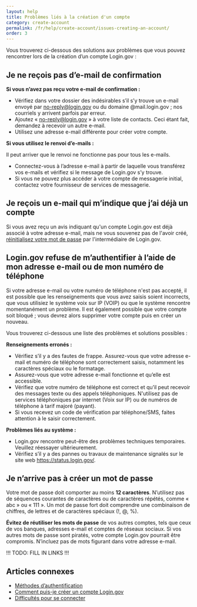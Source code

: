 ```yaml
---
layout: help
title: Problèmes liés à la création d'un compte
category: create-account
permalink: /fr/help/create-account/issues-creating-an-account/
order: 3
---
```


Vous trouverez ci-dessous des solutions aux problèmes que vous pouvez rencontrer lors de la création d’un compte Login.gov :

## Je ne reçois pas d’e-mail de confirmation

**Si vous n’avez pas reçu votre e-mail de confirmation :**  
- Vérifiez dans votre dossier des indésirables s’il s’y trouve un e-mail envoyé par no-reply@login.gov ou du domaine @mail.login.gov ; nos courriels y arrivent parfois par erreur.
- Ajoutez « no-reply@login.gov » à votre liste de contacts. Ceci étant fait, demandez à recevoir un autre e-mail.
- Utilisez une adresse e-mail différente pour créer votre compte.

**Si vous utilisez le renvoi d’e-mails :**

Il peut arriver que le renvoi ne fonctionne pas pour tous les e-mails.  
- Connectez-vous à l’adresse e-mail à partir de laquelle vous transférez vos e-mails et vérifiez si le message de Login.gov s’y trouve.
- Si vous ne pouvez plus accéder à votre compte de messagerie initial, contactez votre fournisseur de services de messagerie.

## Je reçois un e-mail qui m’indique que j’ai déjà un compte

Si vous avez reçu un avis indiquant qu'un compte Login.gov est déjà associé à votre adresse e-mail, mais ne vous souvenez pas de l'avoir créé, [réinitialisez votre mot de passe](/help/trouble-signing-in/forgot-your-password/) par l'intermédiaire de Login.gov.

## Login.gov refuse de m’authentifier à l’aide de mon adresse e-mail ou de mon numéro de téléphone

Si votre adresse e-mail ou votre numéro de téléphone n'est pas accepté, il est possible que les renseignements que vous avez saisis soient incorrects, que vous utilisiez le système voix sur IP (VOIP) ou que le système rencontre momentanément un problème. Il est également possible que votre compte soit bloqué ; vous devrez alors supprimer votre compte puis en créer un nouveau.

Vous trouverez ci-dessous une liste des problèmes et solutions possibles :

**Renseignements erronés :**  
- Vérifiez s’il y a des fautes de frappe. Assurez-vous que votre adresse e-mail et numéro de téléphone sont correctement saisis, notamment les caractères spéciaux ou le formatage.
- Assurez-vous que votre adresse e-mail fonctionne et qu’elle est accessible.
- Vérifiez que votre numéro de téléphone est correct et qu’il peut recevoir des messages texte ou des appels téléphoniques. N'utilisez pas de services téléphoniques par internet (Voix sur IP) ou de numéros de téléphone à tarif majoré (payant).
- Si vous recevez un code de vérification par téléphone/SMS, faites attention à le saisir correctement.

**Problèmes liés au système :**  
- Login.gov rencontre peut-être des problèmes techniques temporaires. Veuillez réessayer ultérieurement.
- Vérifiez s’il y a des pannes ou travaux de maintenance signalés sur le site web <https://status.login.gov/>.

## Je n’arrive pas à créer un mot de passe

Votre mot de passe doit comporter au moins **12 caractères**. N’utilisez pas de séquences courantes de caractères ou de caractères répétés, comme « abc » ou « 111 ». Un mot de passe fort doit comprendre une combinaison de chiffres, de lettres et de caractères spéciaux (!, @, %).

**Évitez de réutiliser les mots de passe** de vos autres comptes, tels que ceux de vos banques, adresses e-mail et comptes de réseaux sociaux. Si vos autres mots de passe sont piratés, votre compte Login.gov pourrait être compromis. N’incluez pas de mots figurant dans votre adresse e-mail.

!!! TODO: FILL IN LINKS !!!

## Articles connexes

* [Méthodes d’authentification](#)
* [Comment puis-je créer un compte Login.gov](#)
* [Difficultés pour se connecter](#)
